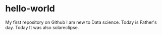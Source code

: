 # hello-world
My first repository on Github
I am new to Data science.
Today is Father's day.
Today It was also solareclipse.
